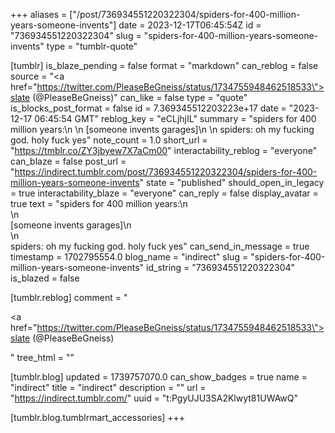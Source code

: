 +++
aliases = ["/post/736934551220322304/spiders-for-400-million-years-someone-invents"]
date = 2023-12-17T06:45:54Z
id = "736934551220322304"
slug = "spiders-for-400-million-years-someone-invents"
type = "tumblr-quote"

[tumblr]
is_blaze_pending = false
format = "markdown"
can_reblog = false
source = "<a href=\"https://twitter.com/PleaseBeGneiss/status/1734755948462518533\">slate (@PleaseBeGneiss)</a>"
can_like = false
type = "quote"
is_blocks_post_format = false
id = 7.369345512203223e+17
date = "2023-12-17 06:45:54 GMT"
reblog_key = "eCLjhjIL"
summary = "spiders for 400 million years:\n \n [someone invents garages]\n \n spiders: oh my fucking god. holy fuck yes"
note_count = 1.0
short_url = "https://tmblr.co/ZY3jbyew7X7aCm00"
interactability_reblog = "everyone"
can_blaze = false
post_url = "https://indirect.tumblr.com/post/736934551220322304/spiders-for-400-million-years-someone-invents"
state = "published"
should_open_in_legacy = true
interactability_blaze = "everyone"
can_reply = false
display_avatar = true
text = "spiders for 400 million years:\n<br/>\n<br/>[someone invents garages]\n<br/>\n<br/>spiders: oh my fucking god. holy fuck yes"
can_send_in_message = true
timestamp = 1702795554.0
blog_name = "indirect"
slug = "spiders-for-400-million-years-someone-invents"
id_string = "736934551220322304"
is_blazed = false

[tumblr.reblog]
comment = "<p><a href=\"https://twitter.com/PleaseBeGneiss/status/1734755948462518533\">slate (@PleaseBeGneiss)</a></p>"
tree_html = ""

[tumblr.blog]
updated = 1739757070.0
can_show_badges = true
name = "indirect"
title = "indirect"
description = ""
url = "https://indirect.tumblr.com/"
uuid = "t:PgyUJU3SA2Klwyt81UWAwQ"

[tumblr.blog.tumblrmart_accessories]
+++
